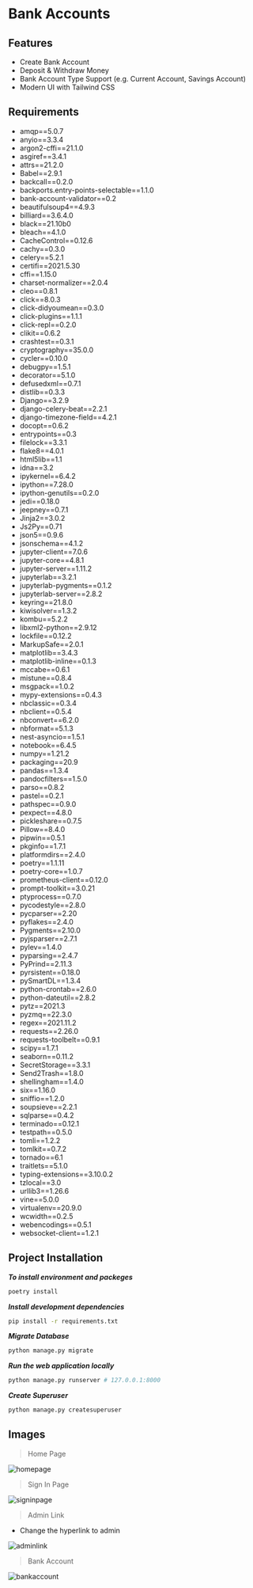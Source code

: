 # Bank Accounts

## Features

* Create Bank Account
* Deposit & Withdraw Money
* Bank Account Type Support (e.g. Current Account, Savings Account)
* Modern UI with Tailwind CSS

## Requirements

* amqp==5.0.7
* anyio==3.3.4
* argon2-cffi==21.1.0
* asgiref==3.4.1
* attrs==21.2.0
* Babel==2.9.1
* backcall==0.2.0
* backports.entry-points-selectable==1.1.0
* bank-account-validator==0.2
* beautifulsoup4==4.9.3
* billiard==3.6.4.0
* black==21.10b0
* bleach==4.1.0
* CacheControl==0.12.6
* cachy==0.3.0
* celery==5.2.1
* certifi==2021.5.30
* cffi==1.15.0
* charset-normalizer==2.0.4
* cleo==0.8.1
* click==8.0.3
* click-didyoumean==0.3.0
* click-plugins==1.1.1
* click-repl==0.2.0
* clikit==0.6.2
* crashtest==0.3.1
* cryptography==35.0.0
* cycler==0.10.0
* debugpy==1.5.1
* decorator==5.1.0
* defusedxml==0.7.1
* distlib==0.3.3
* Django==3.2.9
* django-celery-beat==2.2.1
* django-timezone-field==4.2.1
* docopt==0.6.2
* entrypoints==0.3
* filelock==3.3.1
* flake8==4.0.1
* html5lib==1.1
* idna==3.2
* ipykernel==6.4.2
* ipython==7.28.0
* ipython-genutils==0.2.0
* jedi==0.18.0
* jeepney==0.7.1
* Jinja2==3.0.2
* Js2Py==0.71
* json5==0.9.6
* jsonschema==4.1.2
* jupyter-client==7.0.6
* jupyter-core==4.8.1
* jupyter-server==1.11.2
* jupyterlab==3.2.1
* jupyterlab-pygments==0.1.2
* jupyterlab-server==2.8.2
* keyring==21.8.0
* kiwisolver==1.3.2
* kombu==5.2.2
* libxml2-python==2.9.12
* lockfile==0.12.2
* MarkupSafe==2.0.1
* matplotlib==3.4.3
* matplotlib-inline==0.1.3
* mccabe==0.6.1
* mistune==0.8.4
* msgpack==1.0.2
* mypy-extensions==0.4.3
* nbclassic==0.3.4
* nbclient==0.5.4
* nbconvert==6.2.0
* nbformat==5.1.3
* nest-asyncio==1.5.1
* notebook==6.4.5
* numpy==1.21.2
* packaging==20.9
* pandas==1.3.4
* pandocfilters==1.5.0
* parso==0.8.2
* pastel==0.2.1
* pathspec==0.9.0
* pexpect==4.8.0
* pickleshare==0.7.5
* Pillow==8.4.0
* pipwin==0.5.1
* pkginfo==1.7.1
* platformdirs==2.4.0
* poetry==1.1.11
* poetry-core==1.0.7
* prometheus-client==0.12.0
* prompt-toolkit==3.0.21
* ptyprocess==0.7.0
* pycodestyle==2.8.0
* pycparser==2.20
* pyflakes==2.4.0
* Pygments==2.10.0
* pyjsparser==2.7.1
* pylev==1.4.0
* pyparsing==2.4.7
* PyPrind==2.11.3
* pyrsistent==0.18.0
* pySmartDL==1.3.4
* python-crontab==2.6.0
* python-dateutil==2.8.2
* pytz==2021.3
* pyzmq==22.3.0
* regex==2021.11.2
* requests==2.26.0
* requests-toolbelt==0.9.1
* scipy==1.7.1
* seaborn==0.11.2
* SecretStorage==3.3.1
* Send2Trash==1.8.0
* shellingham==1.4.0
* six==1.16.0
* sniffio==1.2.0
* soupsieve==2.2.1
* sqlparse==0.4.2
* terminado==0.12.1
* testpath==0.5.0
* tomli==1.2.2
* tomlkit==0.7.2
* tornado==6.1
* traitlets==5.1.0
* typing-extensions==3.10.0.2
* tzlocal==3.0
* urllib3==1.26.6
* vine==5.0.0
* virtualenv==20.9.0
* wcwidth==0.2.5
* webencodings==0.5.1
* websocket-client==1.2.1

## Project Installation

***To install environment and packeges***

```bash
poetry install
```

***Install development dependencies***

```bash
pip install -r requirements.txt
```

***Migrate Database***

```bash
python manage.py migrate
```

***Run the web application locally***

```bash
python manage.py runserver # 127.0.0.1:8000
```

***Create Superuser***

```bash
python manage.py createsuperuser
```

## Images

> Home Page

![homepage](assest/1.png)

> Sign In Page

![signinpage](assest/2.png)

> Admin Link

* Change the hyperlink to admin

![adminlink](assest/3.png)

> Bank Account

![bankaccount](assest/4.png)